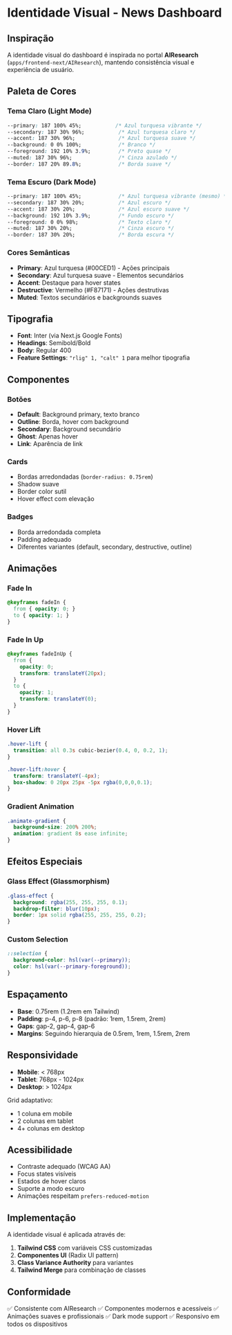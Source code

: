 # Identidade Visual - News Dashboard

## Inspiração

A identidade visual do dashboard é inspirada no portal **AIResearch** (`apps/frontend-next/AIResearch`), mantendo consistência visual e experiência de usuário.

## Paleta de Cores

### Tema Claro (Light Mode)
```css
--primary: 187 100% 45%;           /* Azul turquesa vibrante */
--secondary: 187 30% 96%;           /* Azul turquesa claro */
--accent: 187 30% 96%;              /* Azul turquesa suave */
--background: 0 0% 100%;            /* Branco */
--foreground: 192 10% 3.9%;         /* Preto quase */
--muted: 187 30% 96%;               /* Cinza azulado */
--border: 187 20% 89.8%;            /* Borda suave */
```

### Tema Escuro (Dark Mode)
```css
--primary: 187 100% 45%;            /* Azul turquesa vibrante (mesmo) */
--secondary: 187 30% 20%;           /* Azul escuro */
--accent: 187 30% 20%;              /* Azul escuro suave */
--background: 192 10% 3.9%;         /* Fundo escuro */
--foreground: 0 0% 98%;             /* Texto claro */
--muted: 187 30% 20%;               /* Cinza escuro */
--border: 187 30% 20%;              /* Borda escura */
```

### Cores Semânticas
- **Primary**: Azul turquesa (#00CED1) - Ações principais
- **Secondary**: Azul turquesa suave - Elementos secundários
- **Accent**: Destaque para hover states
- **Destructive**: Vermelho (#F87171) - Ações destrutivas
- **Muted**: Textos secundários e backgrounds suaves

## Tipografia

- **Font**: Inter (via Next.js Google Fonts)
- **Headings**: Semibold/Bold
- **Body**: Regular 400
- **Feature Settings**: `"rlig" 1, "calt" 1` para melhor tipografia

## Componentes

### Botões
- **Default**: Background primary, texto branco
- **Outline**: Borda, hover com background
- **Secondary**: Background secundário
- **Ghost**: Apenas hover
- **Link**: Aparência de link

### Cards
- Bordas arredondadas (`border-radius: 0.75rem`)
- Shadow suave
- Border color sutil
- Hover effect com elevação

### Badges
- Borda arredondada completa
- Padding adequado
- Diferentes variantes (default, secondary, destructive, outline)

## Animações

### Fade In
```css
@keyframes fadeIn {
  from { opacity: 0; }
  to { opacity: 1; }
}
```

### Fade In Up
```css
@keyframes fadeInUp {
  from { 
    opacity: 0;
    transform: translateY(20px);
  }
  to {
    opacity: 1;
    transform: translateY(0);
  }
}
```

### Hover Lift
```css
.hover-lift {
  transition: all 0.3s cubic-bezier(0.4, 0, 0.2, 1);
}

.hover-lift:hover {
  transform: translateY(-4px);
  box-shadow: 0 20px 25px -5px rgba(0,0,0,0.1);
}
```

### Gradient Animation
```css
.animate-gradient {
  background-size: 200% 200%;
  animation: gradient 8s ease infinite;
}
```

## Efeitos Especiais

### Glass Effect (Glassmorphism)
```css
.glass-effect {
  background: rgba(255, 255, 255, 0.1);
  backdrop-filter: blur(10px);
  border: 1px solid rgba(255, 255, 255, 0.2);
}
```

### Custom Selection
```css
::selection {
  background-color: hsl(var(--primary));
  color: hsl(var(--primary-foreground));
}
```

## Espaçamento

- **Base**: 0.75rem (1.2rem em Tailwind)
- **Padding**: p-4, p-6, p-8 (padrão: 1rem, 1.5rem, 2rem)
- **Gaps**: gap-2, gap-4, gap-6
- **Margins**: Seguindo hierarquia de 0.5rem, 1rem, 1.5rem, 2rem

## Responsividade

- **Mobile**: < 768px
- **Tablet**: 768px - 1024px
- **Desktop**: > 1024px

Grid adaptativo:
- 1 coluna em mobile
- 2 colunas em tablet
- 4+ colunas em desktop

## Acessibilidade

- Contraste adequado (WCAG AA)
- Focus states visíveis
- Estados de hover claros
- Suporte a modo escuro
- Animações respeitam `prefers-reduced-motion`

## Implementação

A identidade visual é aplicada através de:

1. **Tailwind CSS** com variáveis CSS customizadas
2. **Componentes UI** (Radix UI pattern)
3. **Class Variance Authority** para variantes
4. **Tailwind Merge** para combinação de classes

## Conformidade

✅ Consistente com AIResearch
✅ Componentes modernos e acessíveis
✅ Animações suaves e profissionais
✅ Dark mode support
✅ Responsivo em todos os dispositivos


